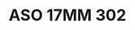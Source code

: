 ---
title: ASO 17MM 302
date: 
draft: false

# descripcion
description : Anillo de plata 925.

materials: Plata 1017

color: 

dimensions: 17mm diámetro

code: 05-23-1691

type: "Anillos"

categories: []

price: $9.560,00

price_eftvo: $8.130,00

# Images
# first image will be shown in the product page
images:
  # - image: "images/path_to_image"
  # La ubicacion de las imagenes es imagenes/Anillos/Anillos.Solo Plata/05-23-1691-aso-17mm-302
  - image: "./images/anillos/solo_plata/05-23-1691-aso-17mm-302.jpg"
---